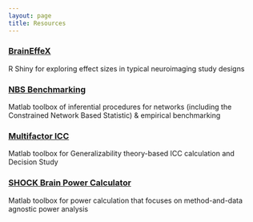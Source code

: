 ```yaml
---
layout: page
title: Resources
---
```


<h3><a href="https://neuroprismlab.shinyapps.io/braineffex/">BrainEffeX</a></h3>

R Shiny for exploring effect sizes in typical neuroimaging study designs

<h3><a href="https://github.com/SNeuroble/NBS_benchmarking">NBS Benchmarking</a></h3>

Matlab toolbox of inferential procedures for networks (including the Constrained Network Based Statistic) & empirical benchmarking

<h3><a href="https://github.com/SNeuroble/Multifactor_ICC">Multifactor ICC</a></h3>

Matlab toolbox for Generalizability theory-based ICC calculation and Decision Study

<h3><a href="https://github.com/SNeuroble/Multifactor_ICC">SHOCK Brain Power Calculator</a></h3>

Matlab toolbox for power calculation that focuses on method-and-data agnostic power analysis 
